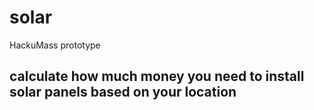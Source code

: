 # solar
HackuMass prototype

## calculate how much money you need to install solar panels based on your location
